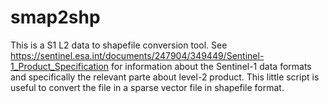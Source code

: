 # smap2shp

This is a S1 L2 data to shapefile conversion tool. See
https://sentinel.esa.int/documents/247904/349449/Sentinel-1_Product_Specification
for information about the Sentinel-1 data formats and specifically the
relevant parte about level-2 product.
This little script is useful to convert the file in a sparse vector file in
shapefile format. 
